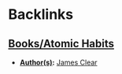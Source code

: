 
# Backlinks
## [Books/Atomic Habits](<Books/Atomic Habits.md>)
- **[Author(s)](<Author(s).md>):** [James Clear](<James Clear.md>)

